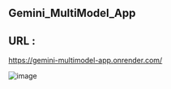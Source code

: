 ## Gemini_MultiModel_App

## URL :
https://gemini-multimodel-app.onrender.com/ 


![image](https://github.com/user-attachments/assets/14bc75d8-9032-4a56-be40-988a21ae05ee)
